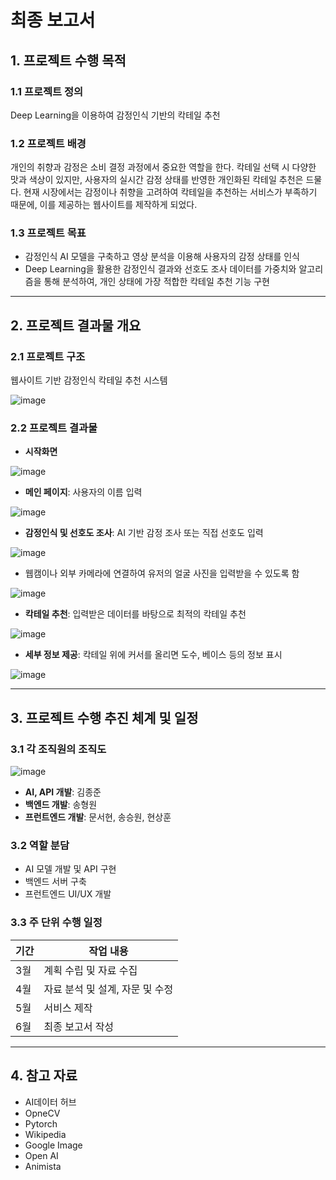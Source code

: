 # 최종 보고서

## 1. 프로젝트 수행 목적

### 1.1 프로젝트 정의
Deep Learning을 이용하여 감정인식 기반의 칵테일 추천

### 1.2 프로젝트 배경
개인의 취향과 감정은 소비 결정 과정에서 중요한 역할을 한다. 칵테일 선택 시 다양한 맛과 색상이 있지만, 사용자의 실시간 감정 상태를 반영한 개인화된 칵테일 추천은 드물다. 현재 시장에서는 감정이나 취향을 고려하여 칵테일을 추천하는 서비스가 부족하기 때문에, 이를 제공하는 웹사이트를 제작하게 되었다.

### 1.3 프로젝트 목표
- 감정인식 AI 모델을 구축하고 영상 분석을 이용해 사용자의 감정 상태를 인식
- Deep Learning을 활용한 감정인식 결과와 선호도 조사 데이터를 가중치와 알고리즘을 통해 분석하여, 개인 상태에 가장 적합한 칵테일 추천 기능 구현

---

## 2. 프로젝트 결과물 개요

### 2.1 프로젝트 구조
웹사이트 기반 감정인식 칵테일 추천 시스템

![image](https://github.com/user-attachments/assets/48156a85-d11a-48c8-aa5f-66225561ffcd)

### 2.2 프로젝트 결과물
- **시작화면**
  
![image](https://github.com/user-attachments/assets/0b99df02-b333-44b8-8909-75f18bb656e7)

- **메인 페이지**: 사용자의 이름 입력
  
![image](https://github.com/user-attachments/assets/d9044af4-4bb9-4174-8c28-6d8663b9878b)

- **감정인식 및 선호도 조사**: AI 기반 감정 조사 또는 직접 선호도 입력
  
![image](https://github.com/user-attachments/assets/ca164dc8-4c20-4df7-bec5-38db0f841609)
- 웹캠이나 외부 카메라에 연결하여 유저의 얼굴 사진을 입력받을 수 있도록 함
  
![image](https://github.com/user-attachments/assets/56a5d962-189b-4c8c-a895-5e9aad0f71fa)

- **칵테일 추천**: 입력받은 데이터를 바탕으로 최적의 칵테일 추천
  
![image](https://github.com/user-attachments/assets/07fe09ca-12cd-4edd-beaa-7bbbd1b19bb5)

- **세부 정보 제공**: 칵테일 위에 커서를 올리면 도수, 베이스 등의 정보 표시
  
![image](https://github.com/user-attachments/assets/1fc58826-a843-487c-bfc6-3c961109b6fb)

---

## 3. 프로젝트 수행 추진 체계 및 일정

### 3.1 각 조직원의 조직도
![image](https://github.com/user-attachments/assets/658a5e60-358b-49f6-b057-b555ee0a34a5)

- **AI, API 개발**: 김종준
- **백엔드 개발**: 송형원
- **프런트엔드 개발**: 문서현, 송승원, 현상훈

### 3.2 역할 분담
- AI 모델 개발 및 API 구현
- 백엔드 서버 구축
- 프런트엔드 UI/UX 개발

### 3.3 주 단위 수행 일정
| 기간 | 작업 내용 |
|------|----------|
| 3월 | 계획 수립 및 자료 수집 |
| 4월 | 자료 분석 및 설계, 자문 및 수정 |
| 5월 | 서비스 제작 |
| 6월 | 최종 보고서 작성 |

---

## 4. 참고 자료
- AI데이터 허브
- OpneCV
- Pytorch
- Wikipedia
- Google Image
- Open AI
- Animista
